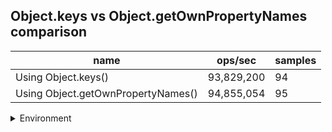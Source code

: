 ## Object.keys vs Object.getOwnPropertyNames comparison

|name|ops/sec|samples|
|-|-|-|
|Using Object.keys()|93,829,200|94|
|Using Object.getOwnPropertyNames()|94,855,054|95|


<details>
<summary>Environment</summary>

* __Machine:__ linux x64 | 4 vCPUs | 7.6GB Mem
* __Run:__ Tue Nov 07 2023 20:26:15 GMT+0000 (Coordinated Universal Time)
</details>

<!--
{"environment":{"platform":"linux","arch":"x64","cpus":4,"totalMemory":7.6085662841796875},"benchmarks":[{"name":"Using Object.keys()","opsSec":93829200.21823215,"samples":5},{"name":"Using Object.getOwnPropertyNames()","opsSec":94855054.29075994,"samples":7}]}-->
